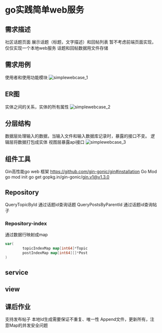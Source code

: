 # go实践简单web服务
## 需求描述
社区话题页面 
展示话题（标题，文字描述）和回帖列表 
暂不考虑前端页面实现，仅仅实现一个本地web服务 
话题和回帖数据用文件存储 

## 需求用例
使用者和使用功能模块
![simplewebcase_1](/1dev/go/simplewebcase_1.png "simplewebcase_1") 

## ER图
实体之间的关系，实体的所有属性
![simplewebcase_2](/1dev/go/simplewebcase_1.png "simplewebcase_2") 

## 分层结构
数据层处理输入的数据，当输入文件和输入数据库记录时，暴露的接口不变。
逻辑层将数据打包成实体
视图层暴露api接口
![simplewebcase_3](/1dev/go/simplewebcase_1.png "simplewebcase_3") 

## 组件工具
Gin高性能go web 框架 
https://github.com/gin-gonic/gin#installation 
Go Mod 
go mod init 
go get gopkg.in/gin-gonic/gin.v1@v1.3.0 

## Repository
QueryTopicById 通过话题id查询话题
QueryPostsByParentId 通过话题id查询帖子

### Repository-index
通过数据行映射成map
```go
var(
        topicIndexMap map[int64]*Topic
        postIndexMap map[int64][]*Post
)
```
## service
## view
## 课后作业
支持发布帖子 
本地Id生成需要保证不重复、唯一性
Append文件，更新所有，注意Map的并发安全问题